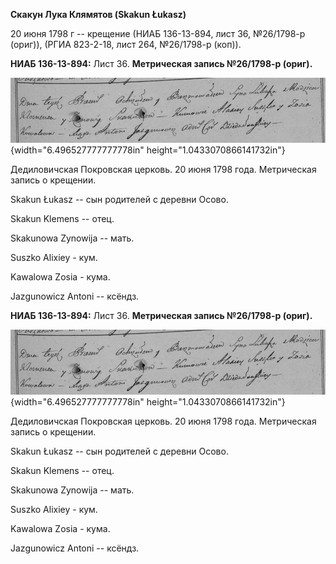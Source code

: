 **Скакун Лука Клямятов (Skakun Łukasz)**

20 июня 1798 г -- крещение (НИАБ 136-13-894, лист 36, №26/1798-р
(ориг)), (РГИА 823-2-18, лист 264, №26/1798-р (коп)).

**НИАБ 136-13-894:** Лист 36. **Метрическая запись №26/1798-р (ориг).**

![](./media/e53d24a7512e6965d872118031e1068b0dd4b93e.png){width="6.496527777777778in"
height="1.0433070866141732in"}

Дедиловичская Покровская церковь. 20 июня 1798 года. Метрическая запись
о крещении.

Skakun Łukasz -- сын родителей с деревни Осовo.

Skakun Klemens -- отец.

Skakunowa Zynowija -- мать.

Suszko Alixiey - кум.

Kawalowa Zosia - кума.

Jazgunowicz Antoni -- ксёндз.

**НИАБ 136-13-894:** Лист 36. **Метрическая запись №26/1798-р (ориг).**

![](./media/e53d24a7512e6965d872118031e1068b0dd4b93e.png){width="6.496527777777778in"
height="1.0433070866141732in"}

Дедиловичская Покровская церковь. 20 июня 1798 года. Метрическая запись
о крещении.

Skakun Łukasz -- сын родителей с деревни Осовo.

Skakun Klemens -- отец.

Skakunowa Zynowija -- мать.

Suszko Alixiey - кум.

Kawalowa Zosia - кума.

Jazgunowicz Antoni -- ксёндз.
